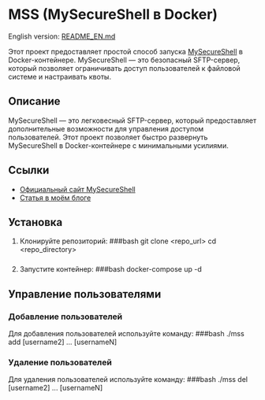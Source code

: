 # MSS (MySecureShell в Docker)

English version: [README_EN.md](README_EN.md)

Этот проект предоставляет простой способ запуска [MySecureShell](http://mysecureshell.readthedocs.io/) в Docker-контейнере. MySecureShell — это безопасный SFTP-сервер, который позволяет ограничивать доступ пользователей к файловой системе и настраивать квоты.

## Описание

MySecureShell — это легковесный SFTP-сервер, который предоставляет дополнительные возможности для управления доступом пользователей. Этот проект позволяет быстро развернуть MySecureShell в Docker-контейнере с минимальными усилиями.

## Ссылки

- [Официальный сайт MySecureShell](http://mysecureshell.readthedocs.io/)
- [Статья в моём блоге](https://shumiloff.ru/sam-sebe-xosting-ili-o-nedoocenyonnyx-utilitax.html)

## Установка

1. Клонируйте репозиторий:
   ###bash
   git clone <repo_url>
   cd <repo_directory>
   ###
2. Запустите контейнер:
   ###bash
   docker-compose up -d
   ###

## Управление пользователями

### Добавление пользователей
Для добавления пользователей используйте команду:
###bash
./mss add <username1> [username2] ... [usernameN]
###

### Удаление пользователей
Для удаления пользователей используйте команду:
###bash
./mss del <username1> [username2] ... [usernameN]
###


